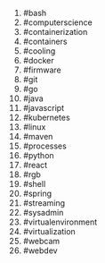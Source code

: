 1. #bash
1. #computerscience
1. #containerization
1. #containers
1. #cooling
1. #docker
1. #firmware
1. #git
1. #go
1. #java
1. #javascript
1. #kubernetes
1. #linux
1. #maven
1. #processes
1. #python
1. #react
1. #rgb
1. #shell
1. #spring
1. #streaming
1. #sysadmin
1. #virtualenvironment
1. #virtualization
1. #webcam
1. #webdev
